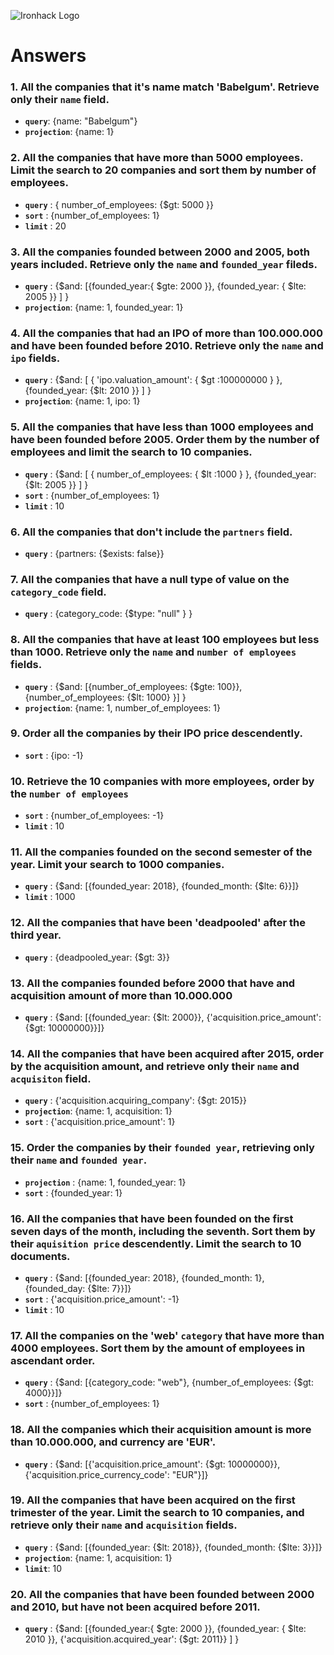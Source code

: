 ![Ironhack Logo](https://i.imgur.com/1QgrNNw.png)

# Answers

### 1. All the companies that it's name match 'Babelgum'. Retrieve only their `name` field.
- **`query`**: {name: "Babelgum"}
- **`projection`**: {name: 1}

### 2. All the companies that have more than 5000 employees. Limit the search to 20 companies and sort them by **number of employees**.
- **`query`** : { number_of_employees: {$gt: 5000 }}
- **`sort`** : {number_of_employees: 1}
- **`limit`** : 20

### 3. All the companies founded between 2000 and 2005, both years included. Retrieve only the `name` and `founded_year` fileds.
- **`query`** : {$and: [{founded_year:{ $gte: 2000 }}, {founded_year: { $lte: 2005 }} ] }
- **`projection`**: {name: 1, founded_year: 1}

### 4. All the companies that had an IPO of more than 100.000.000 and have been founded before 2010. Retrieve only the `name` and `ipo` fields.
- **`query`** : {$and: [ { 'ipo.valuation_amount': { $gt :100000000 } }, {founded_year: {$lt: 2010 }} ] }
- **`projection`**: {name: 1, ipo: 1}

### 5. All the companies that have less than 1000 employees and have been founded before 2005. Order them by the number of employees and limit the search to 10 companies.
- **`query`** : {$and: [ { number_of_employees: { $lt :1000 } }, {founded_year: {$lt: 2005 }} ] }
- **`sort`** : {number_of_employees: 1}
- **`limit`** : 10

### 6. All the companies that don't include the `partners` field.
- **`query`** : {partners: {$exists: false}}

### 7. All the companies that have a null type of value on the `category_code` field.
- **`query`** : {category_code: {$type: "null" } }

### 8. All the companies that have at least 100 employees but less than 1000. Retrieve only the `name` and `number of employees` fields.
- **`query`** : {$and: [{number_of_employees: {$gte: 100}},{number_of_employees: {$lt: 1000} }]  }
- **`projection`**: {name: 1, number_of_employees: 1}

### 9. Order all the companies by their IPO price descendently.
- **`sort`** : {ipo: -1}

### 10. Retrieve the 10 companies with more employees, order by the `number of employees`
- **`sort`** : {number_of_employees: -1}
- **`limit`** : 10

### 11. All the companies founded on the second semester of the year. Limit your search to 1000 companies.
- **`query`** : {$and: [{founded_year: 2018}, {founded_month: {$lte: 6}}]}
- **`limit`** : 1000

### 12. All the companies that have been 'deadpooled' after the third year.
- **`query`** : {deadpooled_year: {$gt: 3}}

### 13. All the companies founded before 2000 that have and acquisition amount of more than 10.000.000
- **`query`** : {$and: [{founded_year: {$lt: 2000}}, {'acquisition.price_amount': {$gt: 10000000}}]}

### 14. All the companies that have been acquired after 2015, order by the acquisition amount, and retrieve only their `name` and `acquisiton` field.
- **`query`** : {'acquisition.acquiring_company': {$gt: 2015}}
- **`projection`**: {name: 1, acquisition: 1}
- **`sort`** : {'acquisition.price_amount': 1}

### 15. Order the companies by their `founded year`, retrieving only their `name` and `founded year`.
- **`projection`** : {name: 1, founded_year: 1}
- **`sort`** : {founded_year: 1}

### 16. All the companies that have been founded on the first seven days of the month, including the seventh. Sort them by their `aquisition price` descendently. Limit the search to 10 documents.
- **`query`** : {$and: [{founded_year: 2018}, {founded_month: 1}, {founded_day: {$lte: 7}}]}
- **`sort`** : {'acquisition.price_amount': -1}
- **`limit`** : 10

### 17. All the companies on the 'web' `category` that have more than 4000 employees. Sort them by the amount of employees in ascendant order.
- **`query`** : {$and: [{category_code: "web"}, {number_of_employees: {$gt: 4000}}]}
- **`sort`** : {number_of_employees: 1}

### 18. All the companies which their acquisition amount is more than 10.000.000, and currency are 'EUR'.
- **`query`** : {$and: [{'acquisition.price_amount': {$gt: 10000000}}, {'acquisition.price_currency_code': "EUR"}]}

### 19. All the companies that have been acquired on the first trimester of the year. Limit the search to 10 companies, and retrieve only their `name` and `acquisition` fields.
- **`query`** : {$and: [{founded_year: {$lt: 2018}}, {founded_month: {$lte: 3}}]}
- **`projection`**: {name: 1, acquisition: 1}
- **`limit`**: 10

### 20. All the companies that have been founded between 2000 and 2010, but have not been acquired before 2011.
- **`query`** : {$and: [{founded_year:{ $gte: 2000 }}, {founded_year: { $lte: 2010 }}, {'acquisition.acquired_year': {$gt: 2011}} ] }